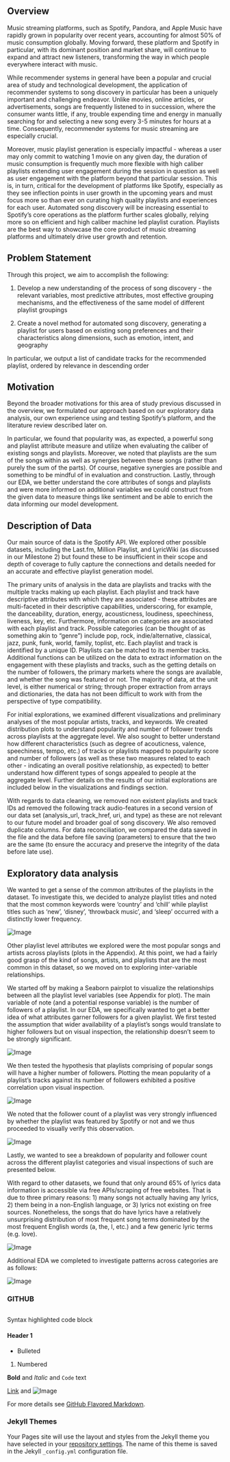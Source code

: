 ## Overview

Music streaming platforms, such as Spotify, Pandora, and Apple Music have rapidly grown in popularity over recent years, accounting for almost 50% of music consumption globally. Moving forward, these platform and Spotify in particular, with its dominant position and market share, will continue to expand and attract new listeners, transforming the way in which people everywhere interact with music. 
	
While recommender systems in general have been a popular and crucial area of study and technological development, the application of recommender systems to song discovery in particular has been a uniquely important and challenging endeavor. Unlike movies, online articles, or advertisements, songs are frequently listened to in succession, where the consumer wants little, if any, trouble expending time and energy in manually searching for and selecting a new song every 3-5 minutes for hours at a time. Consequently, recommender systems for music streaming are especially crucial. 
  
Moreover, music playlist generation is especially impactful - whereas a user may only commit to watching 1 movie on any given day, the duration of music consumption is frequently much more flexible with high caliber playlists extending user engagement during the session in question as well as user engagement with the platform beyond that particular session. This is, in turn, critical for the development of platforms like Spotify, especially as they see inflection points in user growth in the upcoming years and must focus more so than ever on curating high quality playlists and experiences for each user. Automated song discovery will be increasing essential to Spotify’s core operations as the platform further scales globally, relying more so on efficient and high caliber machine led playlist curation. Playlists are the best way to showcase the core product of music streaming platforms and ultimately drive user growth and retention. 

## Problem Statement
Through this project, we aim to accomplish the following: 

1. Develop a new understanding of the process of song discovery - the relevant variables, most predictive attributes, most effective grouping mechanisms, and the effectiveness of the same model of different playlist groupings  

2. Create a novel method for automated song discovery, generating a playlist for users based on existing song preferences and their characteristics along dimensions, such as emotion, intent, and geography

In particular, we output a list of candidate tracks for the recommended playlist, ordered by relevance in descending order 

## Motivation
Beyond the broader motivations for this area of study previous discussed in the overview, we formulated our approach based on our exploratory data analysis, our own experience using and testing Spotify’s platform, and the literature review described later on. 

In particular, we found that popularity was, as expected, a powerful song and playlist attribute measure and utilize when evaluating the caliber of existing songs and playlists. Moreover, we noted that playlists are the sum of the songs within as well as synergies between these songs (rather than purely the sum of the parts). Of course, negative synergies are possible and something to be mindful of in evaluation and construction. Lastly, through our EDA, we better understand the core attributes of songs and playlists and were more informed on additional variables we could construct from the given data to measure things like sentiment and be able to enrich the data informing our model development. 

## Description of Data

Our main source of data is the Spotify API. We explored other possible datasets, including the Last.fm, Million Playlist, and LyricWiki (as discussed in our Milestone 2) but found these to be insufficient in their scope and depth of coverage to fully capture the connections and details needed for an accurate and effective playlist generation model.  

The primary units of analysis in the data are playlists and tracks with the multiple tracks making up each playlist. Each playlist and track have descriptive attributes with which they are associated - these attributes are multi-faceted in their descriptive capabilities, underscoring, for example, the danceability, duration, energy, acousticness, loudiness, speechiness, liveness, key, etc. Furthermore, information on categories are associated with each playlist and track. Possible categories (can be thought of as something akin to “genre”) include pop, rock, indie/alternative, classical, jazz, punk, funk, world, family, toplist, etc. Each playlist and track is identified by a unique ID. Playlists can be matched to its member tracks. Additional functions can be utilized on the data to extract information on the engagement with these playlists and tracks, such as the getting details on the number of followers, the primary markets where the songs are available, and whether the song was featured or not. The majority of data, at the unit level, is either numerical or string; through proper extraction from arrays and dictionaries, the data has not been difficult to work with from the perspective of type compatibility. 

For initial explorations, we examined different visualizations and preliminary analyses of the most popular artists, tracks, and keywords. We created distribution plots to understand popularity and number of follower trends across playlists at the aggregate level. We also sought to better understand how different characteristics (such as degree of acouticness, valence, speechiness, tempo, etc.) of tracks or playlists mapped to popularity score and number of followers (as well as these two measures related to each other - indicating an overall positive relationship, as expected) to better understand how different types of songs appealed to people at the aggregate level. Further details on the results of our initial explorations are included below in the visualizations and findings section. 

With regards to data cleaning,  we removed non existent playlists and track IDs ad removed the following track audio-features in a second version of our data set (analysis_url, track_href, uri, and type) as these are not relevant to our future model and broader goal of song discovery. We also removed duplicate columns. For data reconciliation, we compared the data saved in the file and the data before file saving (parameters) to ensure that the two are the same (to ensure the accuracy and preserve the integrity of the data before late use). 

## Exploratory data analysis

We wanted to get a sense of the common attributes of the playlists in the dataset. To investigate this, we decided to analyze playlist titles and noted that the most common keywords were ‘country’ and ‘chill’ while playlist titles such as ‘new’, ‘disney’, ‘throwback music’, and ‘sleep’ occurred with a distinctly lower frequency.

![Image](img/EDA1.png)

Other playlist level attributes we explored were the most popular songs and artists across playlists (plots in the Appendix). At this point, we had a fairly good grasp of the kind of songs, artists, and playlists that are the most common in this dataset, so we moved on to exploring inter-variable relationships.

We started off by making a Seaborn pairplot to visualize the relationships between all the playlist level variables (see Appendix for plot). The main variable of note (and a potential response variable) is the number of followers of a playlist. In our EDA, we specifically wanted to get a better idea of what attributes garner followers for a given playlist. We first tested the assumption that wider availability of a playlist’s songs would translate to higher followers but on visual inspection, the relationship doesn’t seem to be strongly significant. 

![Image](img/EDA2.png)

We then tested the hypothesis that playlists comprising of popular songs will have a higher number of followers. Plotting the mean popularity of a playlist’s tracks against its number of followers exhibited a positive correlation upon visual inspection.

![Image](img/EDA3.png)

We noted that the follower count of a playlist was very strongly influenced by whether the playlist was featured by Spotify or not and we thus proceeded to visually verify this observation. 

![Image](img/EDA4.png)

Lastly, we wanted to see a breakdown of popularity and follower count across the different playlist categories and visual inspections of such are presented below. 

With regard to other datasets, we found that only around 65% of lyrics data information is accessible via free APIs/scraping of free websites. That is due to three primary reasons: 1) many songs not actually having any lyrics, 2) them being in a non-English language, or 3) lyrics not existing on free sources. Nonetheless, the songs that do have lyrics have a relatively unsurprising distribution of most frequent song terms dominated by the most frequent English words (a, the, I, etc.) and a few generic lyric terms (e.g. love). 

![Image](img/EDA5.png)

Additional EDA we completed to investigate patterns across categories are as follows: 

![Image](img/EDA6.png)

### GITHUB

```markdown
```
Syntax highlighted code block

#### Header 1

- Bulleted

1. Numbered

**Bold** and _Italic_ and `Code` text

[Link](url) and ![Image](src)

For more details see [GitHub Flavored Markdown](https://guides.github.com/features/mastering-markdown/).

### Jekyll Themes

Your Pages site will use the layout and styles from the Jekyll theme you have selected in your [repository settings](https://github.com/ALithuanian/alithuanian.github.io/settings). The name of this theme is saved in the Jekyll `_config.yml` configuration file.

